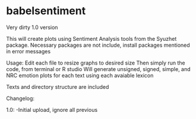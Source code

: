 # babelsentiment

Very dirty 1.0 version

This will create plots using Sentiment Analysis tools from the Syuzhet package. Necessary packages are not include, install packages mentioned in error messages

Usage:
Edit each file to resize graphs to desired size
Then simply run the code, from terminal or R studio
Will generate unsigned, signed, simple, and NRC emotion plots for each text using each avaiable lexicon

Texts and directory structure are included


Changelog:

1.0:
-Initial upload, ignore all previous
